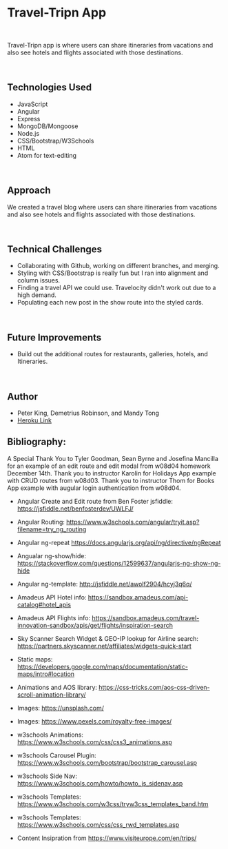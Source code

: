 # Travel-Tripn App

<br>

Travel-Tripn app is where users can share itineraries from vacations and also see hotels and flights associated with those destinations.

<br>

## Technologies Used

- JavaScript
- Angular
- Express
- MongoDB/Mongoose
- Node.js
- CSS/Bootstrap/W3Schools
- HTML
- Atom for text-editing

<br>

## Approach

We created a travel blog where users can share itineraries from vacations and also see hotels and flights associated with those destinations.

<br>

## Technical Challenges

- Collaborating with Github, working on different branches, and merging.
- Styling with CSS/Bootstrap is really fun but I ran into alignment and column issues.
- Finding a travel API we could use. Travelocity didn't work out due to a high demand.
- Populating each new post in the show route into the styled cards.

<br>

## Future Improvements

- Build out the additional routes for restaurants, galleries, hotels, and Itineraries.


<br>

## Author

- Peter King, Demetrius Robinson, and Mandy Tong
- [Heroku Link](https://travel-tripn.herokuapp.com/)


## Bibliography:

A Special Thank You to Tyler Goodman, Sean Byrne and Josefina Mancilla for an example of an edit route and edit modal from w08d04 homework December 14th. Thank you to instructor Karolin for Holidays App example with CRUD routes from w08d03. Thank you to instructor Thom for Books App example with augular login authentication from w08d04.

- Angular Create and Edit route from Ben Foster jsfiddle: https://jsfiddle.net/benfosterdev/UWLFJ/
- Angular Routing: https://www.w3schools.com/angular/tryit.asp?filename=try_ng_routing
- Angular ng-repeat https://docs.angularjs.org/api/ng/directive/ngRepeat
- Angualar ng-show/hide: https://stackoverflow.com/questions/12599637/angularjs-ng-show-ng-hide
- Angular ng-template: http://jsfiddle.net/awolf2904/hcyj3q6q/

- Amadeus API Hotel info: https://sandbox.amadeus.com/api-catalog#hotel_apis
- Amadeus API Flights info: https://sandbox.amadeus.com/travel-innovation-sandbox/apis/get/flights/inspiration-search
- Sky Scanner Search Widget & GEO-IP lookup for Airline search: https://partners.skyscanner.net/affiliates/widgets-quick-start
- Static maps: https://developers.google.com/maps/documentation/static-maps/intro#location

- Animations and AOS library: https://css-tricks.com/aos-css-driven-scroll-animation-library/
- Images: https://unsplash.com/
- Images: https://www.pexels.com/royalty-free-images/
- w3schools Animations: https://www.w3schools.com/css/css3_animations.asp
- w3schools Carousel Plugin: https://www.w3schools.com/bootstrap/bootstrap_carousel.asp
- w3schools Side Nav: https://www.w3schools.com/howto/howto_js_sidenav.asp
- w3schools Templates: https://www.w3schools.com/w3css/tryw3css_templates_band.htm
- w3schools Templates: https://www.w3schools.com/css/css_rwd_templates.asp
- Content Insipration from https://www.visiteurope.com/en/trips/

<br>
